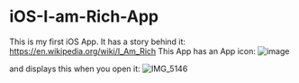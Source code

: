 # iOS-I-am-Rich-App
This is my first iOS App. 
It has a story behind it: https://en.wikipedia.org/wiki/I_Am_Rich
This App has an App icon:
![image](https://user-images.githubusercontent.com/84500263/130202172-1bbd383a-08c2-4d04-86f7-056c5dbd6feb.png)

and displays this when you open it:
![IMG_5146](https://user-images.githubusercontent.com/84500263/130202227-6ff705e3-cb13-42d8-9b97-cd6236817d98.PNG)

